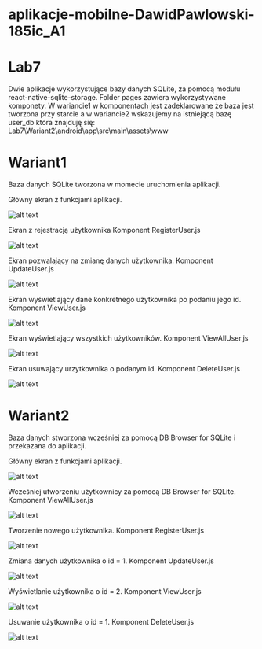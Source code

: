 # aplikacje-mobilne-DawidPawlowski-185ic_A1

# Lab7
Dwie aplikacje wykorzystujące bazy danych SQLite, za pomocą modułu react-native-sqlite-storage.
Folder pages zawiera wykorzystywane komponety. W wariancie1 w komponentach jest zadeklarowane że baza jest tworzona przy starcie 
a w wariancie2 wskazujemy na istniejącą bazę user_db która znajduję się: Lab7\Wariant2\android\app\src\main\assets\www

# Wariant1
Baza danych SQLite tworzona w momecie uruchomienia aplikacji.

Główny ekran z funkcjami aplikacji.

![alt text](https://github.com/DawidPawlowski123/aplikacje-mobilne-DawidPawlowski-185ic_A1/blob/master/Lab7/screens/1.png)

Ekran z rejestracją użytkownika 
Komponent RegisterUser.js

![alt text](https://github.com/DawidPawlowski123/aplikacje-mobilne-DawidPawlowski-185ic_A1/blob/master/Lab7/screens/2.png)

Ekran pozwalający na zmianę danych użytkownika.
Komponent UpdateUser.js

![alt text](https://github.com/DawidPawlowski123/aplikacje-mobilne-DawidPawlowski-185ic_A1/blob/master/Lab7/screens/3.png)

Ekran wyświetlający dane konkretnego użytkownika po podaniu jego id.
Komponent ViewUser.js

![alt text](https://github.com/DawidPawlowski123/aplikacje-mobilne-DawidPawlowski-185ic_A1/blob/master/Lab7/screens/4.png)

Ekran wyświetlający wszystkich użytkowników.
Komponent ViewAllUser.js

![alt text](https://github.com/DawidPawlowski123/aplikacje-mobilne-DawidPawlowski-185ic_A1/blob/master/Lab7/screens/5.png)

Ekran usuwający urzytkownika o podanym id.
Komponent DeleteUser.js

![alt text](https://github.com/DawidPawlowski123/aplikacje-mobilne-DawidPawlowski-185ic_A1/blob/master/Lab7/screens/6.png)

# Wariant2
Baza danych stworzona wcześniej za pomocą DB Browser for SQLite i przekazana do aplikacji.

Główny ekran z funkcjami aplikacji.

![alt text](https://github.com/DawidPawlowski123/aplikacje-mobilne-DawidPawlowski-185ic_A1/blob/master/Lab7/screens/2.1.png)

Wcześniej utworzeniu użytkownicy za pomocą DB Browser for SQLite.
Komponent ViewAllUser.js

![alt text](https://github.com/DawidPawlowski123/aplikacje-mobilne-DawidPawlowski-185ic_A1/blob/master/Lab7/screens/2.2.png)

Tworzenie nowego użytkownika.
Komponent RegisterUser.js

![alt text](https://github.com/DawidPawlowski123/aplikacje-mobilne-DawidPawlowski-185ic_A1/blob/master/Lab7/screens/2.3.png)

Zmiana danych użytkownika o id = 1.
Komponent UpdateUser.js

![alt text](https://github.com/DawidPawlowski123/aplikacje-mobilne-DawidPawlowski-185ic_A1/blob/master/Lab7/screens/2.4.png)

Wyświetlanie użytkownika o id = 2.
Komponent ViewUser.js

![alt text](https://github.com/DawidPawlowski123/aplikacje-mobilne-DawidPawlowski-185ic_A1/blob/master/Lab7/screens/2.5.png)

Usuwanie użytkownika o id = 1.
Komponent DeleteUser.js

![alt text](https://github.com/DawidPawlowski123/aplikacje-mobilne-DawidPawlowski-185ic_A1/blob/master/Lab7/screens/2.2.png)


